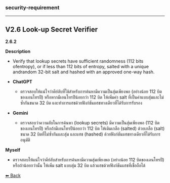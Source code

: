 ### **security-requirement**
---
## **V2.6 Look-up Secret Verifier**

**2.6.2**

**Description**
  - Verify that lookup secrets have sufficient randomness (112 bits ofentropy), or if less than 112 bits of entropy, salted with a unique andrandom 32-bit salt and hashed with an approved one-way hash.

  - **ChatGPT**
      - ตรวจสอบให้แน่ใจว่าคีย์ลับที่ใช้สำหรับการค้นหามีความเป็นสุ่มเพียงพอ (อย่างน้อย 112 บิตของเอนโทรปี) หรือหากมีเอนโทรปีน้อยกว่า 112 บิต ให้เพิ่มค่า salt ที่เป็นค่าแบบสุ่มและไม่ซ้ำกันขนาด 32 บิต และทำการแฮชด้วยฟังก์ชันแฮชทางเดียวที่ได้รับการรับรอง

  - **Gemini**
      - ตรวจสอบว่าความลับในการค้นหา (lookup secrets) มีความเป็นสุ่มเพียงพอ (112 บิตของเอนโทรปี) หรือถ้ามีเอนโทรปีน้อยกว่า 112 บิต ให้เติมเกลือ (salted) ด้วยเกลือ (salt) ขนาด 32 บิตที่ไม่ซ้ำกันและสุ่ม และแฮช (hashed) ด้วยฟังก์ชันแฮชทางเดียวที่ได้รับการอนุมัติ

**Myself**
  - ตรวจสอบให้แน่ใจว่าคีย์ลับสำหรับการค้นหามีความสุ่มเพียงพอ (อย่างน้อย 112 บิตของเอนโทรปี) หรือถ้าน้อยกว่านั้น ให้เพิ่ม salt แบบสุ่ม 32 บิต แล้วแฮชด้วยฟังก์ชันแฮชที่เชื่อถือได้ 

[⬅ Back](README.md)
